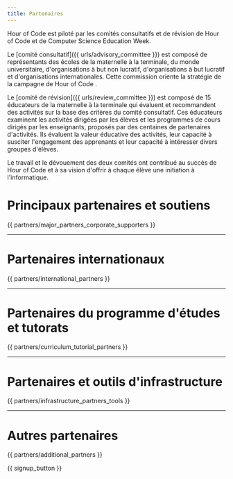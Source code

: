 ```yaml
---
title: Partenaires
---
```


Hour of Code est piloté par les comités consultatifs et de révision de Hour of Code et de Computer Science Education Week.

Le [comité consultatif]({{ urls/advisory_committee }}) est composé de représentants des écoles de la maternelle à la terminale, du monde universitaire, d'organisations à but non lucratif, d'organisations à but lucratif et d'organisations internationales. Cette commission oriente la stratégie de la campagne de Hour of Code .

Le [comité de révision]({{ urls/review_committee }}) est composé de 15 éducateurs de la maternelle à la terminale qui évaluent et recommandent des activités sur la base des critères du comité consultatif. Ces éducateurs examinent les activités dirigées par les élèves et les programmes de cours dirigés par les enseignants, proposés par des centaines de partenaires d'activités. Ils évaluent la valeur éducative des activités, leur capacité à susciter l'engagement des apprenants et leur capacité à intéresser divers groupes d'élèves.

Le travail et le dévouement des deux comités ont contribué au succès de Hour of Code et à sa vision d'offrir à chaque élève une initiation à l'informatique.

# Principaux partenaires et soutiens

{{ partners/major_partners_corporate_supporters }}

* * *

# Partenaires internationaux

{{ partners/international_partners }}

* * *

# Partenaires du programme d'études et tutorats

{{ partners/curriculum_tutorial_partners }}

* * *

# Partenaires et outils d'infrastructure

{{ partners/infrastructure_partners_tools }}

* * *

# Autres partenaires

{{ partners/additional_partners }}

{{ signup_button }}